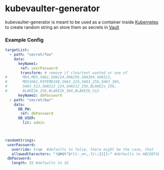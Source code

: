 # kubevaulter-generator
 
 kubevaulter-generator is meant to be used as a container inside 
 [Kubernetes](https://kubernetes.io/docs/concepts/workloads/pods/init-containers/)
 to create random string an store them as secrets in 
 [Vault](https://www.vaultproject.io/) 

 
 ### Example Config
 ```yaml
targetList:
   - path: "secret/foo"
     data:
       keyName1: 
        ref: userPassword
        transform: # remove if cleartext wanted or one of
#       MD4,MD5,SHA1,SHA224,SHA256,SHA384,SHA512,
#       MD5SHA1,RIPEMD160,SHA3_224,SHA3_256,SHA3_384,
#       SHA3_512,SHA512_224,SHA512_256,BLAKE2s_256,
#       BLAKE2b_256,BLAKE2b_384,BLAKE2b_512
       keyName2: dbPassword
   - path: "secret/bar"
     data: 
       DB_PW: 
        ref: dbPassword
       DB_USER:
         lit: admin
       


randomStrings:
  userPassword: 
    override: true  #defaults to false, there might be the case, that
    allowedCharacters: "!@#$%^&*()-_=+,.?/:;{}[]~" #defaults to ABCDEFGHIJKLMNOPQRSTUVWXYZabcdefghijklmnopqrstuvwxyz0123456789
  dbPassword:
    length: 32 #defaults to 16
```
